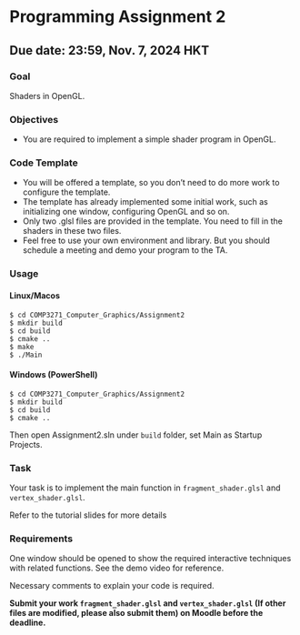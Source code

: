 # Programming Assignment 2
## Due date: 23:59, Nov. 7, 2024 HKT

### Goal
Shaders in OpenGL.

### Objectives
- You are required to implement a simple shader program in OpenGL.

### Code Template
- You will be offered a template, so you don’t need to do more work to configure the template.
- The template has already implemented some initial work, such as initializing one window, configuring
OpenGL and so on.
- Only two .glsl files are provided in the template. You need to fill in the shaders in these two files.
- Feel free to use your own environment and library. But you should schedule a meeting and demo your
  program to the TA.

### Usage
#### Linux/Macos
```shell
$ cd COMP3271_Computer_Graphics/Assignment2
$ mkdir build
$ cd build
$ cmake ..
$ make
$ ./Main
```
#### Windows (PowerShell)
```shell
$ cd COMP3271_Computer_Graphics/Assignment2
$ mkdir build
$ cd build
$ cmake ..
```

Then open Assignment2.sln under `build` folder, set Main as Startup Projects.

### Task
Your task is to implement the main function in `fragment_shader.glsl` and `vertex_shader.glsl`.

Refer to the tutorial slides for more details

### Requirements

One window should be opened to show the required interactive techniques with related functions. See the
demo video for reference.

Necessary comments to explain your code is required.

**Submit your work `fragment_shader.glsl` and `vertex_shader.glsl` (If other files are modified, please also submit them) on Moodle before the deadline.**